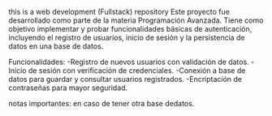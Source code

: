 this is a web development (Fullstack) repository
Este proyecto fue desarrollado como parte de la materia Programación Avanzada. Tiene como objetivo implementar y probar funcionalidades básicas de autenticación, incluyendo el registro de usuarios, inicio de sesión y la persistencia de datos en una base de datos.

Funcionalidades:
-Registro de nuevos usuarios con validación de datos.
-Inicio de sesión con verificación de credenciales.
-Conexión a base de datos para guardar y consultar usuarios registrados.
-Encriptación de contraseñas para mayor seguridad.

notas importantes:
en caso de tener otra base dedatos.